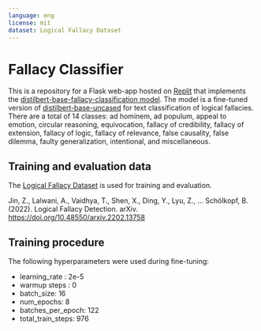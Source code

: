 ```yaml
---
language: eng
license: mit
dataset: Logical Fallacy Dataset
---
```


# Fallacy Classifier

This is a repository for a Flask web-app hosted on [Replit](https://Fallacy-Classification.kyutifer.repl.co) that implements the [distilbert-base-fallacy-classification model](https://huggingface.co/q3fer/distilbert-base-fallacy-classification). The model is a fine-tuned version of [distilbert-base-uncased](https://huggingface.co/distilbert-base-uncased) for text classification of logical fallacies. There are a total of 14 classes: ad hominem, ad populum, appeal to emotion, circular reasoning, equivocation, fallacy of credibility, fallacy of extension, fallacy of logic, fallacy of relevance, false causality, false dilemma, faulty generalization, intentional, and miscellaneous.

## Training and evaluation data

The [Logical Fallacy Dataset](https://github.com/causalNLP/logical-fallacy) is used for training and evaluation.

Jin, Z., Lalwani, A., Vaidhya, T., Shen, X., Ding, Y., Lyu, Z., ... Schölkopf, B. (2022). Logical Fallacy Detection. arXiv. https://doi.org/10.48550/arxiv.2202.13758

## Training procedure

The following hyperparameters were used during fine-tuning:

- learning_rate : 2e-5
- warmup steps : 0
- batch_size: 16
- num_epochs: 8
- batches_per_epoch: 122
- total_train_steps: 976
